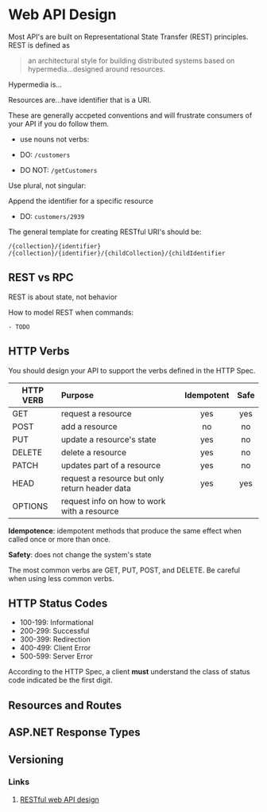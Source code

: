 # Web API Design

Most API's are built on Representational State Transfer (REST) principles. REST is defined as

>  an architectural style for building distributed systems based on hypermedia...designed around resources.

Hypermedia is...

Resources are...have identifier that is a URI. 

These are generally accpeted conventions and will frustrate consumers of your API if you do follow them.
- use nouns not verbs:

- DO: `/customers`
- DO NOT: `/getCustomers`

Use plural, not singular:

Append the identifier for a specific resource

- DO: `customers/2939`

The general template for creating RESTful URI's should be:

`/{collection}/{identifier}`
`/{collection}/{identifier}/{childCollection}/{childIdentifier`

## REST vs RPC

REST is about state, not behavior

How to model REST when commands:

    - TODO

## HTTP Verbs

You should design your API to support the verbs defined in the HTTP Spec.

| HTTP VERB | Purpose | Idempotent | Safe | 
| --------- | :------------------- | :---:| :---: | 
| GET | request a resource | yes | yes
| POST | add a resource | no | no 
| PUT | update a resource's state | yes | no
| DELETE | delete a resource | yes | no
| PATCH | updates part of a resource | yes | no
| HEAD | request a resource but only return header data | yes | yes
| OPTIONS | request info on how to work with a resource 

**Idempotence**: idempotent methods that produce the same effect when called once or more than once.

**Safety**: does not change the system's state

The most common verbs are GET, PUT, POST, and DELETE. Be careful when using less common verbs.


## HTTP Status Codes

- 100-199: Informational
- 200-299: Successful
- 300-399: Redirection
- 400-499: Client Error
- 500-599: Server Error

According to the HTTP Spec, a client **must** understand the class of status code indicated be the first digit.

## Resources and Routes

## ASP.NET Response Types

## Versioning


### Links
1. [RESTful web API design](https://docs.microsoft.com/en-us/azure/architecture/best-practices/api-design)
